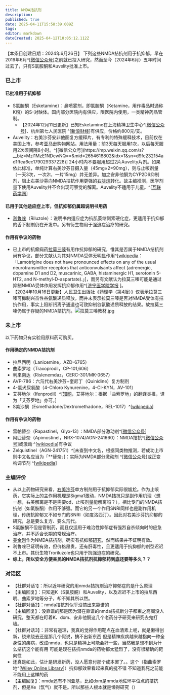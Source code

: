 ```yaml
---
title: NMDA拮抗剂
description: 
published: true
date: 2025-04-11T15:58:39.009Z
tags: 
editor: markdown
dateCreated: 2025-04-12T10:05:12.112Z
---
```


【本条目创建日期：2024年6月26日】
下列这些NMDA拮抗剂用于抗抑郁，早在2019年6月^[[微信公众号](https://mp.weixin.qq.com/s?__biz=MzI1MzE1NDcwNQ==&mid=2654606438&idx=1&sn=3fdfadfb3ff34142337c1b2919f6fc6d)]之前就已投入研究，然而至今（2024年6月）五年时间过去了，只有S氯胺酮和Auvelity批准上市。
### 已上市
#### 已批准用于抗抑郁
- S氯胺酮（Esketamine）：鼻喷雾剂，即氯胺酮（Ketamine，用作毒品时通称K粉）的S-对映体。国内部分医院内有供应，限医院内使用，一类精神药品管制。
  - 【2024年12月11日更新】已知Esketamine在上海精神卫生中心^[[微信公众号](https://mp.weixin.qq.com/s/thJkfnKmO9hwmQUMJ5klgQ)]、杭州第七人民医院 ^[[新浪财经](https://finance.sina.cn/2024-12-05/detail-incyknpv3140814.d.html)]有供应，价格约800元/支。
- Auvelity：右美沙芬安非他酮复方缓释片，有专利的特殊缓释技术，目前仅在美国上市，参考[亚马逊](https://pharmacy.amazon.com/AUVELITY-45-105-MG-TAB/dp/B0BK1GJQWC?)购物网站。用法用量：前3天每天服用1次，以后每天服用2次须间隔8小时。^[[微信公众号](https://mp.weixin.qq.com/s?__biz=MzI1MzE1NDcwNQ==&mid=2654618802&idx=1&sn=d9fe232154ad1ffea6ec179029337228)] 24小时内不要服用超过2片Auvelity片剂。如果依此标准，单纯计算右美沙芬日摄入量（45mg×2=90mg），则与止咳剂量（一天3次，一次2t，一片15mg）并无差异。加之安非他酮为CYP2D6抑制剂，阻止右美沙芬向NMDA拮抗作用更强的[右啡烷](/drug/DXM)转化。故主编推测，医学剂量下使用Auvelity并不会出现可察觉的解离。Auvelity不适用于儿童。^[[互联药学网](http://www.hulianmedical.com/a/yiyaozixun/2024/0323/5154.html)]
#### 已用于其他适应症上市，但抗抑郁仍属超说明书用药
- [利鲁唑](/drug/RLZ)（Riluzole）：说明书内适应症为抗肌萎缩侧索硬化症，更适用于抗抑郁的舌下制剂仍在开发中。另有衍生物用于强迫症治疗的研究。
#### 作用有争议的药物
- 已上市的抗癫痫药[拉莫三嗪](/drug/拉莫三嗪)有用作抗抑郁的研究，惟其是否属于NMDA拮抗剂尚有争议，部分文献认为其对NMDA受体无明显作用^[[wikipedia](https://en.wikipedia.org/wiki/Lamotrigine#Mechanism_of_action)：「Lamotrigine does not have pronounced effects on any of the usual neurotransmitter receptors that anticonvulsants affect (adrenergic, dopamine D1 and D2, muscarinic, GABA, histaminergic H1, serotonin 5-HT2, and N-methyl-D-aspartate).」]，而另有文献认为拉莫三嗪可能是通过抑制NMDA受体作用发挥抗抑郁作用^[[济宁医学院学报](http://jnyxy.cnjournals.org/html/2018/3/20180303.htm)
]。
- 【2024年10月16日更新】人民卫生出版社《药理学（第4版）》仅表示拉莫三嗪可抑制兴奋性谷氨酸递质释放，而并未表示拉莫三嗪是否对NMDA受体有拮抗作用，事实上阻断钙离子通道也可致抑制谷氨酸递质释放的结果。故拉莫三嗪仍属于存疑的NMDA拮抗剂。![拉莫三嗪教材.jpg](/imgs/拉莫三嗪教材.jpg)
### 未上市
以下药物只有实验用原料药可购买。
#### 作用确定的NMDA拮抗剂
- 拉尼西明（Lanicemine，AZD-6765）
- 曲索罗地（Traxoprodil，CP-101,606）
- 利来南达（Rislenemdaz，CERC-301/MK-0657）
- AVP-786：六氘代右美沙芬+奎尼丁（Quinidine）复方制剂
- 4-氯犬尿氨酸（4-Chloro Kynurenine，4-CI-KYN，AV-101）
- 艾芬地尔（Ifenprodil）^[[知网](https://wap.cnki.net/touch/web/Dissertation/Article/10248-1021676963.nh.html)，艾芬地尔：根据「曲索罗地」的翻译类推，译为「艾芬罗地」亦可。]
- S美沙酮（Esmethadone/Dextromethadone，REL-1017）^[[wikipedia](https://en.wikipedia.org/wiki/List_of_investigational_antidepressants#NMDA_receptor_modulators)]
#### 作用有争议的药物
- 雷帕替奈（Rapastinel，Glyx-13）：NMDA部分激动剂^[[微信公众号](https://mp.weixin.qq.com/s?__biz=MzI1MzE1NDcwNQ==&mid=2654606438&idx=1&sn=3fdfadfb3ff34142337c1b2919f6fc6d)]
- 阿匹替奈（Apimostinel，NRX-1074/AGN-241660）：NMDA拮抗^[[微信公众号](https://mp.weixin.qq.com/s?__biz=MzI1MzE1NDcwNQ==&mid=2654606438&idx=1&sn=3fdfadfb3ff34142337c1b2919f6fc6d)]或激动 ^[[wikipedia](https://en.wikipedia.org/wiki/List_of_investigational_antidepressants#NMDA_receptor_modulators)]有争议
- Zelquistinel（AGN-241751）^[未查到中文名，根据同类物推测，若成功上市则中文名应当为「**替奈」]：实际为NMDA部分激动剂 ^[[微信公众号](https://mp.weixin.qq.com/s?__biz=MzI1MzE1NDcwNQ==&mid=2654606438&idx=1&sn=3fdfadfb3ff34142337c1b2919f6fc6d)]或正变构调节剂 ^[[wikipedia](https://en.wikipedia.org/wiki/List_of_investigational_antidepressants#NMDA_receptor_modulators)]
### 主编评价
- 从以上药物研究来看，[右美沙芬](/drug/DXM)单方制剂用于抗抑郁实际很尴尬。作为止咳药，它实际上的主作用机理是Sigma1激动，NMDA拮抗只是副作用机理（想一想，右美解离是不是需要od，止咳剂量能解离吗？），相比专门的NMDA拮抗剂（如氯胺酮）作用不够强。而它的另一个作用SNRI同样也是副作用机理，传统抗抑郁又不如专门的SNRI（如度洛西汀）。因此对右美沙芬抗抑郁的研究，总是要么复方、要么氘代。
- S氯胺酮不但是管制药，而且仅适用于难治性抑郁症有强烈自杀倾向时的应急治疗，并不适合长期的常规治疗。
- [美金刚](/drug/MMT)作为NMDA拮抗剂，确实有抗抑郁[研究](https://en.wikipedia.org/wiki/Memantine#Psychiatry)，然而结果并不证明有效。
- 利鲁唑已证明有效，但价格昂贵，还有肝毒性，且更适用于抗抑郁的剂型迟迟不上市。其衍生物Troriluzole也只用于抗强迫症的研究。
- **综上，所以安全方便亲民的NMDA拮抗剂抗抑郁药到底还要等多久？？**
### 对话区
- 【社群对话1】：所以近年研究的用nmda拮抗剂治疗抑郁症的是什么原理
- 【主编回复】：只知道K（S氯胺酮）和Auvelity，以及迟迟不上市的拉尼西明、曲索罗地等分子，却不知其所以然。
- 【社群对话2】：nmda拮抗剂似乎没搞出来靠谱的
- 【主编回复】：没靠谱的那是因为潜在靠谱的nmda拮抗新分子都束之高阁没人研究，整天都在盯着K、dxm、安非他酮这几个老药分子研究来研究去鬼打墙。
- 【社群对话3】：非常有道理，我真的觉得作用靶点在血清素上呢，就是懒得创新，绕来绕去还是那几个假说，搞不出新东西 但是精神疾病越来越指向一种全身性的疾病，改成nmda，也只是精神上可能会好一些，当然我是想不到为什么拮抗这个能有用 可能是现在拮抗nmda的药物都太猛烈了，没有很精确的靶向性
- 还真是如此，估计是研发新药，没人愿意付那个成本罢了。。这个（指曲索罗地^[[Wiley Online Library](https://onlinelibrary.wiley.com/doi/full/10.1155/2023/1131422)]）抗抑郁效果看起来真的挺不错 不知道我死之前能不能用上这样的药
- 【主编回复】：nmda还有不同亚基，比如dxm是nmda地佐环平位点的拮抗剂，但是Xe（氙气）就不是。所以那些人根本就是懒得研究（）

